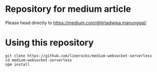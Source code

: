 # Repository for medium article

Please head directly to https://medium.com/@tirtadwipa.manunggal/

# Using this repository

```
git clone https://github.com/linerocks/medium-websocket-serverless
cd medium-websocket-serverless
npm install
```
